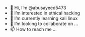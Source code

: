 - 👋 Hi, I’m @abusayeed5473
- 👀 I’m interested in ethical hacking
- 🌱 I’m currently learning kali linux
- 💞️ I’m looking to collaborate on ...
- 📫 How to reach me ...

<!---
abusayeed5473/abusayeed5473 is a ✨ special ✨ repository because its `README.md` (this file) appears on your GitHub profile.
You can click the Preview link to take a look at your changes.
--->
